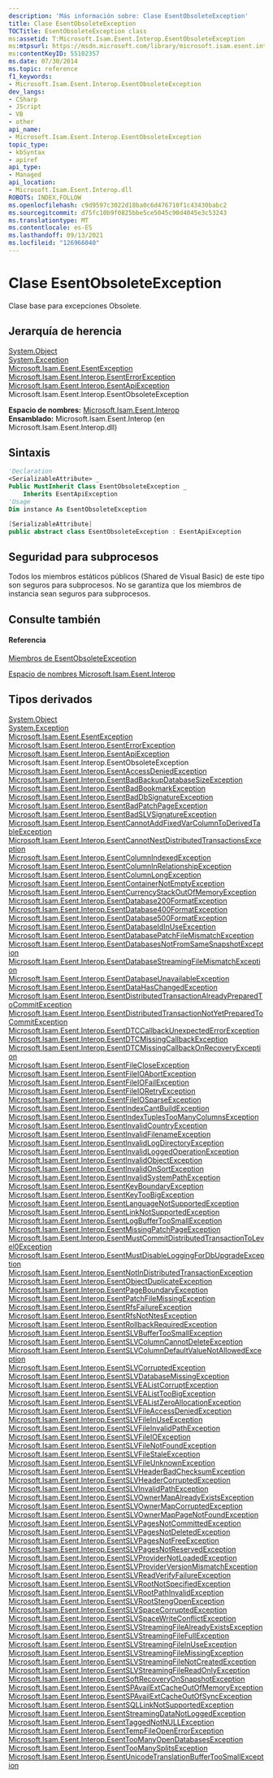 ```yaml
---
description: 'Más información sobre: Clase EsentObsoleteException'
title: Clase EsentObsoleteException
TOCTitle: EsentObsoleteException class
ms:assetid: T:Microsoft.Isam.Esent.Interop.EsentObsoleteException
ms:mtpsurl: https://msdn.microsoft.com/library/microsoft.isam.esent.interop.esentobsoleteexception(v=EXCHG.10)
ms:contentKeyID: 55102357
ms.date: 07/30/2014
ms.topic: reference
f1_keywords:
- Microsoft.Isam.Esent.Interop.EsentObsoleteException
dev_langs:
- CSharp
- JScript
- VB
- other
api_name:
- Microsoft.Isam.Esent.Interop.EsentObsoleteException
topic_type:
- kbSyntax
- apiref
api_type:
- Managed
api_location:
- Microsoft.Isam.Esent.Interop.dll
ROBOTS: INDEX,FOLLOW
ms.openlocfilehash: c9d9597c3022d18ba0c6d476710f1c43430babc2
ms.sourcegitcommit: d75fc10b9f0825bbe5ce5045c90d4045e3c53243
ms.translationtype: MT
ms.contentlocale: es-ES
ms.lasthandoff: 09/13/2021
ms.locfileid: "126966040"
---
```

# <a name="esentobsoleteexception-class"></a>Clase EsentObsoleteException

Clase base para excepciones Obsolete.

## <a name="inheritance-hierarchy"></a>Jerarquía de herencia

[System.Object](/dotnet/api/system.object)  
  [System.Exception](/dotnet/api/system.exception)  
    [Microsoft.Isam.Esent.EsentException](./esentexception-class.md)  
      [Microsoft.Isam.Esent.Interop.EsentErrorException](./esenterrorexception-class.md)  
        [Microsoft.Isam.Esent.Interop.EsentApiException](./esentapiexception-class.md)  
          Microsoft.Isam.Esent.Interop.EsentObsoleteException  
            

**Espacio de nombres:**  [Microsoft.Isam.Esent.Interop](./microsoft.isam.esent.interop-namespace.md)  
**Ensamblado:**  Microsoft.Isam.Esent.Interop (en Microsoft.Isam.Esent.Interop.dll)

## <a name="syntax"></a>Sintaxis

``` vb
'Declaration
<SerializableAttribute> _
Public MustInherit Class EsentObsoleteException _
    Inherits EsentApiException
'Usage
Dim instance As EsentObsoleteException
```

``` csharp
[SerializableAttribute]
public abstract class EsentObsoleteException : EsentApiException
```

## <a name="thread-safety"></a>Seguridad para subprocesos

Todos los miembros estáticos públicos (Shared de Visual Basic) de este tipo son seguros para subprocesos. No se garantiza que los miembros de instancia sean seguros para subprocesos.

## <a name="see-also"></a>Consulte también

#### <a name="reference"></a>Referencia

[Miembros de EsentObsoleteException](./esentobsoleteexception-members.md)

[Espacio de nombres Microsoft.Isam.Esent.Interop](./microsoft.isam.esent.interop-namespace.md)

## <a name="derived-types"></a>Tipos derivados

[System.Object](/dotnet/api/system.object)  
  [System.Exception](/dotnet/api/system.exception)  
    [Microsoft.Isam.Esent.EsentException](./esentexception-class.md)  
      [Microsoft.Isam.Esent.Interop.EsentErrorException](./esenterrorexception-class.md)  
        [Microsoft.Isam.Esent.Interop.EsentApiException](./esentapiexception-class.md)  
          Microsoft.Isam.Esent.Interop.EsentObsoleteException  
            [Microsoft.Isam.Esent.Interop.EsentAccessDeniedException](./esentaccessdeniedexception-class.md)  
            [Microsoft.Isam.Esent.Interop.EsentBadBackupDatabaseSizeException](./esentbadbackupdatabasesizeexception-class.md)  
            [Microsoft.Isam.Esent.Interop.EsentBadBookmarkException](./esentbadbookmarkexception-class.md)  
            [Microsoft.Isam.Esent.Interop.EsentBadDbSignatureException](./esentbaddbsignatureexception-class.md)  
            [Microsoft.Isam.Esent.Interop.EsentBadPatchPageException](./esentbadpatchpageexception-class.md)  
            [Microsoft.Isam.Esent.Interop.EsentBadSLVSignatureException](./esentbadslvsignatureexception-class.md)  
            [Microsoft.Isam.Esent.Interop.EsentCannotAddFixedVarColumnToDerivedTableException](./esentcannotaddfixedvarcolumntoderivedtableexception-class.md)  
            [Microsoft.Isam.Esent.Interop.EsentCannotNestDistributedTransactionsException](./esentcannotnestdistributedtransactionsexception-class.md)  
            [Microsoft.Isam.Esent.Interop.EsentColumnIndexedException](./esentcolumnindexedexception-class.md)  
            [Microsoft.Isam.Esent.Interop.EsentColumnInRelationshipException](./esentcolumninrelationshipexception-class.md)  
            [Microsoft.Isam.Esent.Interop.EsentColumnLongException](./esentcolumnlongexception-class.md)  
            [Microsoft.Isam.Esent.Interop.EsentContainerNotEmptyException](./esentcontainernotemptyexception-class.md)  
            [Microsoft.Isam.Esent.Interop.EsentCurrencyStackOutOfMemoryException](./esentcurrencystackoutofmemoryexception-class.md)  
            [Microsoft.Isam.Esent.Interop.EsentDatabase200FormatException](./esentdatabase200formatexception-class.md)  
            [Microsoft.Isam.Esent.Interop.EsentDatabase400FormatException](./esentdatabase400formatexception-class.md)  
            [Microsoft.Isam.Esent.Interop.EsentDatabase500FormatException](./esentdatabase500formatexception-class.md)  
            [Microsoft.Isam.Esent.Interop.EsentDatabaseIdInUseException](./esentdatabaseidinuseexception-class.md)  
            [Microsoft.Isam.Esent.Interop.EsentDatabasePatchFileMismatchException](./esentdatabasepatchfilemismatchexception-class.md)  
            [Microsoft.Isam.Esent.Interop.EsentDatabasesNotFromSameSnapshotException](./esentdatabasesnotfromsamesnapshotexception-class.md)  
            [Microsoft.Isam.Esent.Interop.EsentDatabaseStreamingFileMismatchException](./esentdatabasestreamingfilemismatchexception-class.md)  
            [Microsoft.Isam.Esent.Interop.EsentDatabaseUnavailableException](./esentdatabaseunavailableexception-class.md)  
            [Microsoft.Isam.Esent.Interop.EsentDataHasChangedException](./esentdatahaschangedexception-class.md)  
            [Microsoft.Isam.Esent.Interop.EsentDistributedTransactionAlreadyPreparedToCommitException](./esentdistributedtransactionalreadypreparedtocommitexception-class.md)  
            [Microsoft.Isam.Esent.Interop.EsentDistributedTransactionNotYetPreparedToCommitException](./esentdistributedtransactionnotyetpreparedtocommitexception-class.md)  
            [Microsoft.Isam.Esent.Interop.EsentDTCCallbackUnexpectedErrorException](./esentdtccallbackunexpectederrorexception-class.md)  
            [Microsoft.Isam.Esent.Interop.EsentDTCMissingCallbackException](./esentdtcmissingcallbackexception-class.md)  
            [Microsoft.Isam.Esent.Interop.EsentDTCMissingCallbackOnRecoveryException](./esentdtcmissingcallbackonrecoveryexception-class.md)  
            [Microsoft.Isam.Esent.Interop.EsentFileCloseException](./esentfilecloseexception-class.md)  
            [Microsoft.Isam.Esent.Interop.EsentFileIOAbortException](./esentfileioabortexception-class.md)  
            [Microsoft.Isam.Esent.Interop.EsentFileIOFailException](./esentfileiofailexception-class.md)  
            [Microsoft.Isam.Esent.Interop.EsentFileIORetryException](./esentfileioretryexception-class.md)  
            [Microsoft.Isam.Esent.Interop.EsentFileIOSparseException](./esentfileiosparseexception-class.md)  
            [Microsoft.Isam.Esent.Interop.EsentIndexCantBuildException](./esentindexcantbuildexception-class.md)  
            [Microsoft.Isam.Esent.Interop.EsentIndexTuplesTooManyColumnsException](./esentindextuplestoomanycolumnsexception-class.md)  
            [Microsoft.Isam.Esent.Interop.EsentInvalidCountryException](./esentinvalidcountryexception-class.md)  
            [Microsoft.Isam.Esent.Interop.EsentInvalidFilenameException](./esentinvalidfilenameexception-class.md)  
            [Microsoft.Isam.Esent.Interop.EsentInvalidLogDirectoryException](./esentinvalidlogdirectoryexception-class.md)  
            [Microsoft.Isam.Esent.Interop.EsentInvalidLoggedOperationException](./esentinvalidloggedoperationexception-class.md)  
            [Microsoft.Isam.Esent.Interop.EsentInvalidObjectException](./esentinvalidobjectexception-class.md)  
            [Microsoft.Isam.Esent.Interop.EsentInvalidOnSortException](./esentinvalidonsortexception-class.md)  
            [Microsoft.Isam.Esent.Interop.EsentInvalidSystemPathException](./esentinvalidsystempathexception-class.md)  
            [Microsoft.Isam.Esent.Interop.EsentKeyBoundaryException](./esentkeyboundaryexception-class.md)  
            [Microsoft.Isam.Esent.Interop.EsentKeyTooBigException](./esentkeytoobigexception-class.md)  
            [Microsoft.Isam.Esent.Interop.EsentLanguageNotSupportedException](./esentlanguagenotsupportedexception-class.md)  
            [Microsoft.Isam.Esent.Interop.EsentLinkNotSupportedException](./esentlinknotsupportedexception-class.md)  
            [Microsoft.Isam.Esent.Interop.EsentLogBufferTooSmallException](./esentlogbuffertoosmallexception-class.md)  
            [Microsoft.Isam.Esent.Interop.EsentMissingPatchPageException](./esentmissingpatchpageexception-class.md)  
            [Microsoft.Isam.Esent.Interop.EsentMustCommitDistributedTransactionToLevel0Exception](./esentmustcommitdistributedtransactiontolevel0exception-class.md)  
            [Microsoft.Isam.Esent.Interop.EsentMustDisableLoggingForDbUpgradeException](./esentmustdisableloggingfordbupgradeexception-class.md)  
            [Microsoft.Isam.Esent.Interop.EsentNotInDistributedTransactionException](./esentnotindistributedtransactionexception-class.md)  
            [Microsoft.Isam.Esent.Interop.EsentObjectDuplicateException](./esentobjectduplicateexception-class.md)  
            [Microsoft.Isam.Esent.Interop.EsentPageBoundaryException](./esentpageboundaryexception-class.md)  
            [Microsoft.Isam.Esent.Interop.EsentPatchFileMissingException](./esentpatchfilemissingexception-class.md)  
            [Microsoft.Isam.Esent.Interop.EsentRfsFailureException](./esentrfsfailureexception-class.md)  
            [Microsoft.Isam.Esent.Interop.EsentRfsNotNtesException](./esentrfsnotarmedexception-class.md)  
            [Microsoft.Isam.Esent.Interop.EsentRollbackRequiredException](./esentrollbackrequiredexception-class.md)  
            [Microsoft.Isam.Esent.Interop.EsentSLVBufferTooSmallException](./esentslvbuffertoosmallexception-class.md)  
            [Microsoft.Isam.Esent.Interop.EsentSLVColumnCannotDeleteException](./esentslvcolumncannotdeleteexception-class.md)  
            [Microsoft.Isam.Esent.Interop.EsentSLVColumnDefaultValueNotAllowedException](./esentslvcolumndefaultvaluenotallowedexception-class.md)  
            [Microsoft.Isam.Esent.Interop.EsentSLVCorruptedException](./esentslvcorruptedexception-class.md)  
            [Microsoft.Isam.Esent.Interop.EsentSLVDatabaseMissingException](./esentslvdatabasemissingexception-class.md)  
            [Microsoft.Isam.Esent.Interop.EsentSLVEAListCorruptException](./esentslvealistcorruptexception-class.md)  
            [Microsoft.Isam.Esent.Interop.EsentSLVEAListTooBigException](./esentslvealisttoobigexception-class.md)  
            [Microsoft.Isam.Esent.Interop.EsentSLVEAListZeroAllocationException](./esentslvealistzeroallocationexception-class.md)  
            [Microsoft.Isam.Esent.Interop.EsentSLVFileAccessDeniedException](./esentslvfileaccessdeniedexception-class.md)  
            [Microsoft.Isam.Esent.Interop.EsentSLVFileInUseException](./esentslvfileinuseexception-class.md)  
            [Microsoft.Isam.Esent.Interop.EsentSLVFileInvalidPathException](./esentslvfileinvalidpathexception-class.md)  
            [Microsoft.Isam.Esent.Interop.EsentSLVFileIOException](./esentslvfileioexception-class.md)  
            [Microsoft.Isam.Esent.Interop.EsentSLVFileNotFoundException](./esentslvfilenotfoundexception-class.md)  
            [Microsoft.Isam.Esent.Interop.EsentSLVFileStaleException](./esentslvfilestaleexception-class.md)  
            [Microsoft.Isam.Esent.Interop.EsentSLVFileUnknownException](./esentslvfileunknownexception-class.md)  
            [Microsoft.Isam.Esent.Interop.EsentSLVHeaderBadChecksumException](./esentslvheaderbadchecksumexception-class.md)  
            [Microsoft.Isam.Esent.Interop.EsentSLVHeaderCorruptedException](./esentslvheadercorruptedexception-class.md)  
            [Microsoft.Isam.Esent.Interop.EsentSLVInvalidPathException](./esentslvinvalidpathexception-class.md)  
            [Microsoft.Isam.Esent.Interop.EsentSLVOwnerMapAlreadyExistsException](./esentslvownermapalreadyexistsexception-class.md)  
            [Microsoft.Isam.Esent.Interop.EsentSLVOwnerMapCorruptedException](./esentslvownermapcorruptedexception-class.md)  
            [Microsoft.Isam.Esent.Interop.EsentSLVOwnerMapPageNotFoundException](./esentslvownermappagenotfoundexception-class.md)  
            [Microsoft.Isam.Esent.Interop.EsentSLVPagesNotCommittedException](./esentslvpagesnotcommittedexception-class.md)  
            [Microsoft.Isam.Esent.Interop.EsentSLVPagesNotDeletedException](./esentslvpagesnotdeletedexception-class.md)  
            [Microsoft.Isam.Esent.Interop.EsentSLVPagesNotFreeException](./esentslvpagesnotfreeexception-class.md)  
            [Microsoft.Isam.Esent.Interop.EsentSLVPagesNotReservedException](./esentslvpagesnotreservedexception-class.md)  
            [Microsoft.Isam.Esent.Interop.EsentSLVProviderNotLoadedException](./esentslvprovidernotloadedexception-class.md)  
            [Microsoft.Isam.Esent.Interop.EsentSLVProviderVersionMismatchException](./esentslvproviderversionmismatchexception-class.md)  
            [Microsoft.Isam.Esent.Interop.EsentSLVReadVerifyFailureException](./esentslvreadverifyfailureexception-class.md)  
            [Microsoft.Isam.Esent.Interop.EsentSLVRootNotSpecifiedException](./esentslvrootnotspecifiedexception-class.md)  
            [Microsoft.Isam.Esent.Interop.EsentSLVRootPathInvalidException](./esentslvrootpathinvalidexception-class.md)  
            [Microsoft.Isam.Esent.Interop.EsentSLVRootStengOpenException](./esentslvrootstillopenexception-class.md)  
            [Microsoft.Isam.Esent.Interop.EsentSLVSpaceCorruptedException](./esentslvspacecorruptedexception-class.md)  
            [Microsoft.Isam.Esent.Interop.EsentSLVSpaceWriteConflictException](./esentslvspacewriteconflictexception-class.md)  
            [Microsoft.Isam.Esent.Interop.EsentSLVStreamingFileAlreadyExistsException](./esentslvstreamingfilealreadyexistsexception-class.md)  
            [Microsoft.Isam.Esent.Interop.EsentSLVStreamingFileFullException](./esentslvstreamingfilefullexception-class.md)  
            [Microsoft.Isam.Esent.Interop.EsentSLVStreamingFileInUseException](./esentslvstreamingfileinuseexception-class.md)  
            [Microsoft.Isam.Esent.Interop.EsentSLVStreamingFileMissingException](./esentslvstreamingfilemissingexception-class.md)  
            [Microsoft.Isam.Esent.Interop.EsentSLVStreamingFileNotCreatedException](./esentslvstreamingfilenotcreatedexception-class.md)  
            [Microsoft.Isam.Esent.Interop.EsentSLVStreamingFileReadOnlyException](./esentslvstreamingfilereadonlyexception-class.md)  
            [Microsoft.Isam.Esent.Interop.EsentSoftRecoveryOnSnapshotException](./esentsoftrecoveryonsnapshotexception-class.md)  
            [Microsoft.Isam.Esent.Interop.EsentSPAvailExtCacheOutOfMemoryException](./esentspavailextcacheoutofmemoryexception-class.md)  
            [Microsoft.Isam.Esent.Interop.EsentSPAvailExtCacheOutOfSyncException](./esentspavailextcacheoutofsyncexception-class.md)  
            [Microsoft.Isam.Esent.Interop.EsentSQLLinkNotSupportedException](./esentsqllinknotsupportedexception-class.md)  
            [Microsoft.Isam.Esent.Interop.EsentStreamingDataNotLoggedException](./esentstreamingdatanotloggedexception-class.md)  
            [Microsoft.Isam.Esent.Interop.EsentTaggedNotNULLException](./esenttaggednotnullexception-class.md)  
            [Microsoft.Isam.Esent.Interop.EsentTempFileOpenErrorException](./esenttempfileopenerrorexception-class.md)  
            [Microsoft.Isam.Esent.Interop.EsentTooManyOpenDatabasesException](./esenttoomanyopendatabasesexception-class.md)  
            [Microsoft.Isam.Esent.Interop.EsentTooManySplitsException](./esenttoomanysplitsexception-class.md)  
            [Microsoft.Isam.Esent.Interop.EsentUnicodeTranslationBufferTooSmallException](./esentunicodetranslationbuffertoosmallexception-class.md)